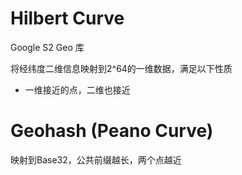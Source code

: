 # Hilbert Curve

Google S2 Geo 库

将经纬度二维信息映射到2^64的一维数据，满足以下性质
- 一维接近的点，二维也接近

# Geohash (Peano Curve)

映射到Base32，公共前缀越长，两个点越近